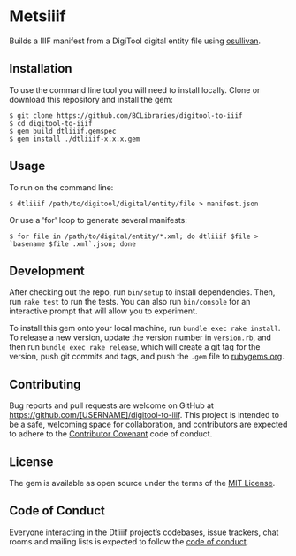 # Metsiiif

Builds a IIIF manifest from a DigiTool digital entity file using [osullivan](https://github.com/iiif-prezi/osullivan).

## Installation

To use the command line tool you will need to install locally. Clone or download this repository and install the gem:

    $ git clone https://github.com/BCLibraries/digitool-to-iiif
    $ cd digitool-to-iiif
    $ gem build dtliiif.gemspec
    $ gem install ./dtliiif-x.x.x.gem
    
## Usage

To run on the command line:

    $ dtliiif /path/to/digitool/digital/entity/file > manifest.json

Or use a 'for' loop to generate several manifests:

    $ for file in /path/to/digital/entity/*.xml; do dtliiif $file > `basename $file .xml`.json; done

## Development

After checking out the repo, run `bin/setup` to install dependencies. Then, run `rake test` to run the tests. You can also run `bin/console` for an interactive prompt that will allow you to experiment.

To install this gem onto your local machine, run `bundle exec rake install`. To release a new version, update the version number in `version.rb`, and then run `bundle exec rake release`, which will create a git tag for the version, push git commits and tags, and push the `.gem` file to [rubygems.org](https://rubygems.org).

## Contributing

Bug reports and pull requests are welcome on GitHub at https://github.com/[USERNAME]/digitool-to-iiif. This project is intended to be a safe, welcoming space for collaboration, and contributors are expected to adhere to the [Contributor Covenant](http://contributor-covenant.org) code of conduct.

## License

The gem is available as open source under the terms of the [MIT License](http://opensource.org/licenses/MIT).

## Code of Conduct

Everyone interacting in the Dtliiif project’s codebases, issue trackers, chat rooms and mailing lists is expected to follow the [code of conduct](https://github.com/[USERNAME]/dtliiif/blob/master/CODE_OF_CONDUCT.md).
